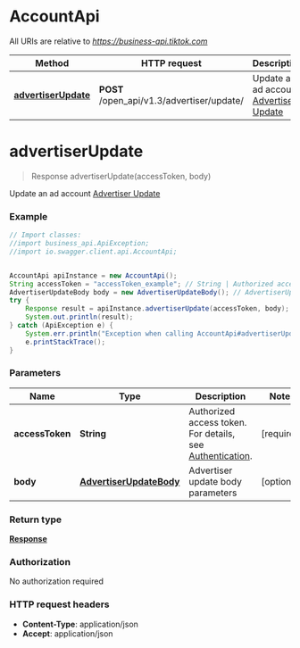# AccountApi

All URIs are relative to *https://business-api.tiktok.com*

Method | HTTP request | Description
------------- | ------------- | -------------
[**advertiserUpdate**](AccountApi.md#advertiserUpdate) | **POST** /open_api/v1.3/advertiser/update/ | Update an ad account [Advertiser Update](https://ads.tiktok.com/marketing_api/docs?id&#x3D;1739939050770434)

<a name="advertiserUpdate"></a>
# **advertiserUpdate**
> Response advertiserUpdate(accessToken, body)

Update an ad account [Advertiser Update](https://ads.tiktok.com/marketing_api/docs?id&#x3D;1739939050770434)

### Example
```java
// Import classes:
//import business_api.ApiException;
//import io.swagger.client.api.AccountApi;


AccountApi apiInstance = new AccountApi();
String accessToken = "accessToken_example"; // String | Authorized access token. For details, see [Authentication](https://ads.tiktok.com/marketing_api/docs?id=1738373164380162).
AdvertiserUpdateBody body = new AdvertiserUpdateBody(); // AdvertiserUpdateBody | Advertiser update body parameters
try {
    Response result = apiInstance.advertiserUpdate(accessToken, body);
    System.out.println(result);
} catch (ApiException e) {
    System.err.println("Exception when calling AccountApi#advertiserUpdate");
    e.printStackTrace();
}
```

### Parameters

Name | Type | Description  | Notes
------------- | ------------- | ------------- | -------------
 **accessToken** | **String**| Authorized access token. For details, see [Authentication](https://ads.tiktok.com/marketing_api/docs?id&#x3D;1738373164380162). |[required] 
 **body** | [**AdvertiserUpdateBody**](AdvertiserUpdateBody.md)| Advertiser update body parameters | [optional]

### Return type

[**Response**](Response.md)

### Authorization

No authorization required

### HTTP request headers

 - **Content-Type**: application/json
 - **Accept**: application/json


